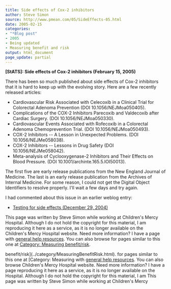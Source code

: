 ```yaml
---
title: Side effects of Cox-2 inhibitors
author: Steve Simon
source: http://www.pmean.com/05/SideEffects-05.html
date: 2005-02-15
categories:
- "*Blog post"
- 2005
- Being updated
- Measuring benefit and risk
output: html_document
page_update: partial
---
```

**[StATS]: Side effects of Cox-2 inhibitors
(February 15, 2005)**

There has been so much published about side effects of Cox-2 inhibitors
that it is hard to keep up with the evolving story. Here are a few
recently released articles:

- Cardiovascular Risk Associated with Celecoxib in a Clinical Trial
for Colorectal Adenoma Prevention (DOI 10.1056/NEJMoa050405).
- Complications of the COX-2 Inhibitors Parecoxib and Valdecoxib after
Cardiac Surgery. (DOI 10.1056/NEJMoa050330).
- Cardiovascular Events Associated with Rofecoxib in a Colorectal
Adenoma Chemoprevention Trial. (DOI 10.1056/NEJMoa050493).
- COX-2 Inhibitors \-- A Lesson in Unexpected Problems. (DOI
10.1056/NEJMe058038).
- COX-2 Inhibitors \-- Lessons in Drug Safety (DOI
10.1056/NEJMe058042).
- Meta-analysis of Cyclooxygenase-2 Inhibitors and Their Effects on
Blood Pressure. (DOI 10.1001/archinte.165.5.IOI50013).

The first five are early release publications from the New England
Journal of Medicine. The last is an early release publication from the
Archives of Internal Medicine. For some reason, I could not get the
Digital Object Identifiers to resolve properly. I'll wait a few days
and try again.

I had commented about this issue in an earlier weblog entry:

- [Testing for side effects (December
29, 2004)](http://www.pmean.com/weblog2004/SideEffects.asp)

This page was written by Steve Simon while working at Children's Mercy
Hospital. Although I do not hold the copyright for this material, I am
reproducing it here as a service, as it is no longer available on the
Children's Mercy Hospital website. Need more information? I have a page
with [general help resources](../GeneralHelp.html). You can also browse
for pages similar to this one at [Category: Measuring
benefit/risk](../category/MeasuringBenefitRisk.html).
<!---More--->
benefit/risk](../category/MeasuringBenefitRisk.html).
for pages similar to this one at [Category: Measuring
with [general help resources](../GeneralHelp.html). You can also browse
Children's Mercy Hospital website. Need more information? I have a page
reproducing it here as a service, as it is no longer available on the
Hospital. Although I do not hold the copyright for this material, I am
This page was written by Steve Simon while working at Children's Mercy

<!---Do not use
**[StATS]: Side effects of Cox-2 inhibitors
This page was written by Steve Simon while working at Children's Mercy
Hospital. Although I do not hold the copyright for this material, I am
reproducing it here as a service, as it is no longer available on the
Children's Mercy Hospital website. Need more information? I have a page
with [general help resources](../GeneralHelp.html). You can also browse
for pages similar to this one at [Category: Measuring
benefit/risk](../category/MeasuringBenefitRisk.html).
--->

